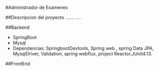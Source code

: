 #Administrador de Examenes

##Descripcion del proyecto
.......
....


##Backend
- SpringBoot
- Mysql
- Dependencias: SpringbootDevtools, Spring web ,
spring Data JPA, MysqlDriver, Validation, spring webflux,
project Reactor,JUnit4.13.

##FrontEnd